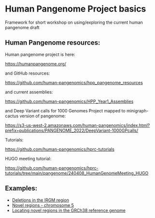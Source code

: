 # Human Pangenome Project basics

Framework for short workshop on using/exploring the current human pangenome draft


## Human Pangenome resources:

Human pangenome project is here:

https://humanpangenome.org/

and GitHub resources:

https://github.com/human-pangenomics/hpp_pangenome_resources

and current assemblies:

https://github.com/human-pangenomics/HPP_Year1_Assemblies

and Deep Variant calls for 1000 Genomes Project mapped to minigraph-cactus version of pangenome:

https://s3-us-west-2.amazonaws.com/human-pangenomics/index.html?prefix=publications/PANGENOME_2022/DeepVariant-1000GPcalls/

Tutorials: 

https://github.com/human-pangenomics/hprc-tutorials

HUGO meeting tutorial: 

https://github.com/human-pangenomics/hprc-tutorials/tree/main/pangenome/240408_HumanGenomeMeeting_HUGO

## Examples:

- [Deletions in the IRGM region](irgm-deletions.md)
- [Novel regions - chromosome 5](chr5-novel-regions.md)
- [Locating novel regions in the GRCh38 reference genome](chr5-locating-novel-regions.md)
